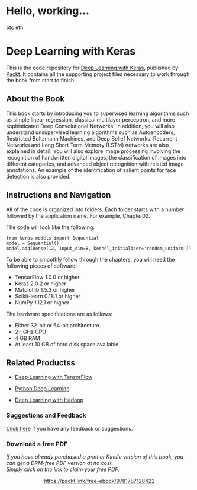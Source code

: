 # Hello, working...
btc  eth 

# Deep Learning with Keras
This is the code repository for [Deep Learning with Keras](https://www.packtpub.com/big-data-and-business-intelligence/deep-learning-keras?utm_source=github&utm_medium=repository&utm_campaign=9781787128422), published by [Packt](https://www.packtpub.com/?utm_source=github). It contains all the supporting project files necessary to work through the book from start to finish.
## About the Book
This book starts by introducing you to supervised learning algorithms such as simple linear regression, classical multilayer perceptron, and more sophisticated Deep Convolutional Networks. In addition, you will also understand unsupervised learning algorithms such as Autoencoders, Restricted Boltzmann Machines, and Deep Belief Networks. Recurrent Networks and Long Short Term Memory (LSTM) networks are also explained in detail. You will also explore image processing involving the recognition of handwritten digital images, the classification of images into different categories, and advanced object recognition with related image annotations. An example of the identification of salient points for face detection is also provided.
## Instructions and Navigation
All of the code is organized into folders. Each folder starts with a number followed by the application name. For example, Chapter02.



The code will look like the following:
```
from keras.models import Sequential
model = Sequential()
model.add(Dense(12, input_dim=8, kernel_initializer='random_uniform'))
```

To be able to smoothly follow through the chapters, you will need the following pieces of software:

* TensorFlow 1.0.0 or higher
* Keras 2.0.2 or higher
* Matplotlib 1.5.3 or higher
* Scikit-learn 0.18.1 or higher
* NumPy 1.12.1 or higher

The hardware specifications are as follows:

* Either 32-bit or 64-bit architecture
* 2+ GHz CPU
* 4 GB RAM
* At least 10 GB of hard disk space available

## Related Productss
* [Deep Learning with TensorFlow](https://www.packtpub.com/big-data-and-business-intelligence/deep-learning-tensorflow?utm_source=github&utm_medium=repository&utm_campaign=9781786469786)

* [Python Deep Learning](https://www.packtpub.com/big-data-and-business-intelligence/python-deep-learning?utm_source=github&utm_medium=repository&utm_campaign=9781786464453)

* [Deep Learning with Hadoop](https://www.packtpub.com/big-data-and-business-intelligence/deep-learning-hadoop?utm_source=github&utm_medium=repository&utm_campaign=9781787124769)

### Suggestions and Feedback
[Click here](https://docs.google.com/forms/d/e/1FAIpQLSe5qwunkGf6PUvzPirPDtuy1Du5Rlzew23UBp2S-P3wB-GcwQ/viewform) if you have any feedback or suggestions.
### Download a free PDF

 <i>If you have already purchased a print or Kindle version of this book, you can get a DRM-free PDF version at no cost.<br>Simply click on the link to claim your free PDF.</i>
<p align="center"> <a href="https://packt.link/free-ebook/9781787128422">https://packt.link/free-ebook/9781787128422 </a> </p>
